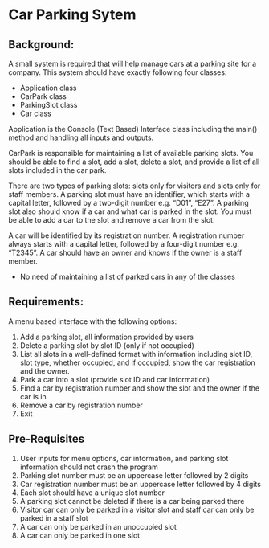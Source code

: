 # Car Parking Sytem

## Background: 

A small system is required that will help manage cars at a parking site for a company. 
This system should have exactly following four classes:

* Application class
* CarPark class
* ParkingSlot class
* Car class

Application is the Console (Text Based) Interface class including the main() method and
handling all inputs and outputs.

CarPark is responsible for maintaining a list of available parking slots. You should be able to
find a slot, add a slot, delete a slot, and provide a list of all slots included in the car park.

There are two types of parking slots: slots only for visitors and slots only for staff members. A
parking slot must have an identifier, which starts with a capital letter, followed by a two-digit
number e.g. “D01”, “E27”. A parking slot also should know if a car and what car is parked in
the slot. You must be able to add a car to the slot and remove a car from the slot.

A car will be identified by its registration number. A registration number always starts with a
capital letter, followed by a four-digit number e.g. “T2345”. A car should have an owner and
knows if the owner is a staff member.

* No need of maintaining a list of parked cars in any of the classes

## Requirements: 

A menu based interface with the following options:

1. Add a parking slot, all information provided by users
2. Delete a parking slot by slot ID (only if not occupied)
3. List all slots in a well-defined format with information including slot ID, slot type,
whether occupied, and if occupied, show the car registration and the owner.
4. Park a car into a slot (provide slot ID and car information)
5. Find a car by registration number and show the slot and the owner if the car is in
6. Remove a car by registration number
7. Exit


## Pre-Requisites

1. User inputs for menu options, car information, and parking slot information should not
crash the program
2. Parking slot number must be an uppercase letter followed by 2 digits
3. Car registration number must be an uppercase letter followed by 4 digits
4. Each slot should have a unique slot number
5. A parking slot cannot be deleted if there is a car being parked there
6. Visitor car can only be parked in a visitor slot and staff car can only be parked in a
staff slot
7. A car can only be parked in an unoccupied slot
8. A car can only be parked in one slot
